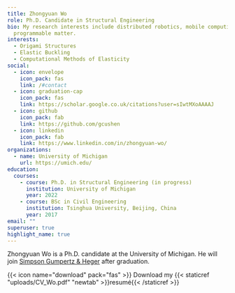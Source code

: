 ```yaml
---
title: Zhongyuan Wo
role: Ph.D. Candidate in Structural Engineering
bio: My research interests include distributed robotics, mobile computing and
  programmable matter.
interests:
  - Origami Structures
  - Elastic Buckling
  - Computational Methods of Elasticity
social:
  - icon: envelope
    icon_pack: fas
    link: /#contact
  - icon: graduation-cap
    icon_pack: fas
    link: https://scholar.google.co.uk/citations?user=sIwtMXoAAAAJ
  - icon: github
    icon_pack: fab
    link: https://github.com/gcushen
  - icon: linkedin
    icon_pack: fab
    link: https://www.linkedin.com/in/zhongyuan-wo/
organizations:
  - name: University of Michigan
    url: https://umich.edu/
education:
  courses:
    - course: Ph.D. in Structural Engineering (in progress)
      institution: University of Michigan
      year: 2022
    - course: BSc in Civil Engineering
      institution: Tsinghua University, Beijing, China
      year: 2017
email: ""
superuser: true
highlight_name: true
---
```

Zhongyuan Wo is a Ph.D. candidate at the University of Michigan. He will join [Simpson Gumpertz & Heger](https://www.sgh.com/) after graduation.

{{< icon name="download" pack="fas" >}} Download my {{< staticref "uploads/CV_Wo.pdf" "newtab" >}}resumé{{< /staticref >}}
